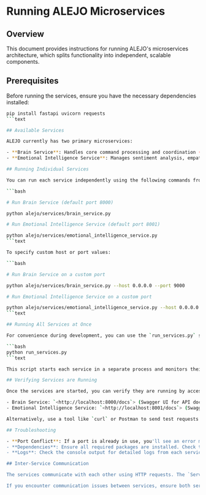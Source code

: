 # Running ALEJO Microservices

## Overview

This document provides instructions for running ALEJO's microservices architecture, which splits functionality into independent, scalable components.

## Prerequisites

Before running the services, ensure you have the necessary dependencies installed:

```bash
pip install fastapi uvicorn requests
```text

## Available Services

ALEJO currently has two primary microservices:

- **Brain Service**: Handles core command processing and coordination (default port: 8000)
- **Emotional Intelligence Service**: Manages sentiment analysis, empathetic responses, and ethical decisions (default port: 8001)

## Running Individual Services

You can run each service independently using the following commands from the project root directory:

```bash

# Run Brain Service (default port 8000)

python alejo/services/brain_service.py

# Run Emotional Intelligence Service (default port 8001)

python alejo/services/emotional_intelligence_service.py
```text

To specify custom host or port values:

```bash

# Run Brain Service on a custom port

python alejo/services/brain_service.py --host 0.0.0.0 --port 9000

# Run Emotional Intelligence Service on a custom port

python alejo/services/emotional_intelligence_service.py --host 0.0.0.0 --port 9001
```text

## Running All Services at Once

For convenience during development, you can use the `run_services.py` script to launch all services simultaneously:

```bash
python run_services.py
```text

This script starts each service in a separate process and monitors their output. Use Ctrl+C to stop all services gracefully.

## Verifying Services are Running

Once the services are started, you can verify they are running by accessing their API endpoints:

- Brain Service: `<http://localhost:8000/docs`> (Swagger UI for API documentation)
- Emotional Intelligence Service: `<http://localhost:8001/docs`> (Swagger UI for API documentation)

Alternatively, use a tool like `curl` or Postman to send test requests to the services.

## Troubleshooting

- **Port Conflict**: If a port is already in use, you'll see an error message. Use the `--port` argument to specify a different port.
- **Dependencies**: Ensure all required packages are installed. Check the console output for import errors.
- **Logs**: Check the console output for detailed logs from each service. The runner script prefixes each log line with the service name.

## Inter-Service Communication

The services communicate with each other using HTTP requests. The `ServiceCommunicator` class handles this communication, automatically retrying failed requests up to 3 times.

If you encounter communication issues between services, ensure both services are running and accessible at their configured endpoints.
